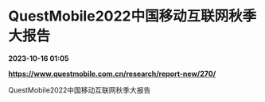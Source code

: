 # QuestMobile2022中国移动互联网秋季大报告

**2023-10-16 01:05**

**https://www.questmobile.com.cn/research/report-new/270/**

QuestMobile2022中国移动互联网秋季大报告